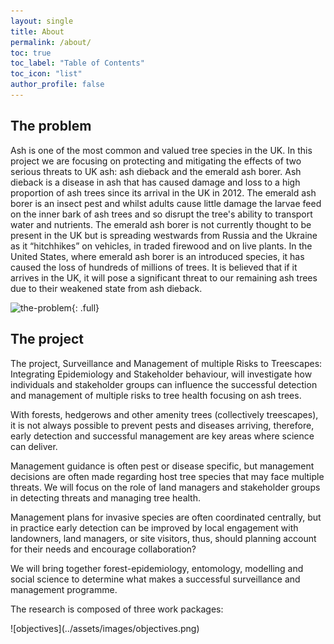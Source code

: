```yaml
---
layout: single
title: About
permalink: /about/
toc: true
toc_label: "Table of Contents"
toc_icon: "list"
author_profile: false
---
```


## The problem

Ash is one of the most common and valued tree species in the UK. In this project we are focusing on protecting and
mitigating the effects of two serious threats to UK ash: ash dieback and the emerald ash borer. Ash dieback is
a disease in ash that has caused damage and loss to a high proportion of ash trees since its arrival in the UK in 2012.
The emerald ash borer is an insect pest and whilst adults cause little damage the  larvae feed on the inner bark of ash
trees and so disrupt the tree's ability to transport water and nutrients. The emerald ash borer is not currently
thought to be present in the UK but is spreading westwards from Russia and the Ukraine as it “hitchhikes” on vehicles,
in traded firewood and on live plants. In the United States, where emerald ash borer is an introduced species, it has
caused the loss of hundreds of millions of trees. It is believed that if it arrives in the UK, it will pose
a significant threat to our remaining ash trees due to their weakened state from ash dieback.

![the-problem](../assets/images/problem.png){: .full}
## The project

<p>The project, Surveillance and Management of multiple Risks to Treescapes: Integrating Epidemiology and Stakeholder behaviour, will investigate how individuals and stakeholder groups can influence the successful detection and management of multiple risks to tree health focusing on ash trees.</p>
<p>With forests, hedgerows and other amenity trees (collectively treescapes), it is not always possible to prevent pests and diseases arriving, therefore, early detection and successful management are key areas where science can deliver.</p>
<p>Management guidance is often pest or disease specific, but management decisions are often made regarding host tree species that may face multiple threats. We will focus on the role of land managers and stakeholder groups in detecting threats and managing tree health.</p>
<p>Management plans for invasive species are often coordinated centrally, but in practice early detection can be improved by local engagement with landowners, land managers, or site visitors, thus, should planning account for their needs and encourage collaboration?</p>
<p>We will bring together forest-epidemiology, entomology, modelling and social science to determine what makes a successful surveillance and management programme.</p>

<p>The research is composed of three work packages:</p>
![objectives](../assets/images/objectives.png)
